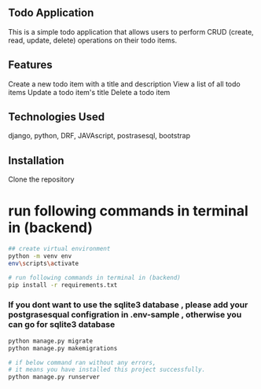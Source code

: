 ## Todo Application
This is a simple todo application that allows users to perform CRUD (create, read, update, delete) operations on their todo items.

## Features
Create a new todo item with a title and description
View a list of all todo items
Update a todo item's title
Delete a todo item

## Technologies Used
django, python, DRF, JAVAscript, postrasesql, bootstrap


## Installation
Clone the repository
# run following commands in terminal in (backend)


``` bash
## create virtual environment
python -m venv env
env\scripts\activate

# run following commands in terminal in (backend)
pip install -r requirements.txt
```

### If you dont want to use the sqlite3 database , please add your postgrasesqual configration in .env-sample , otherwise you can go for sqlite3 database
``` bash
python manage.py migrate
python manage.py makemigrations
```

``` bash
# if below command ran without any errors, 
# it means you have installed this project successfully.
python manage.py runserver
```